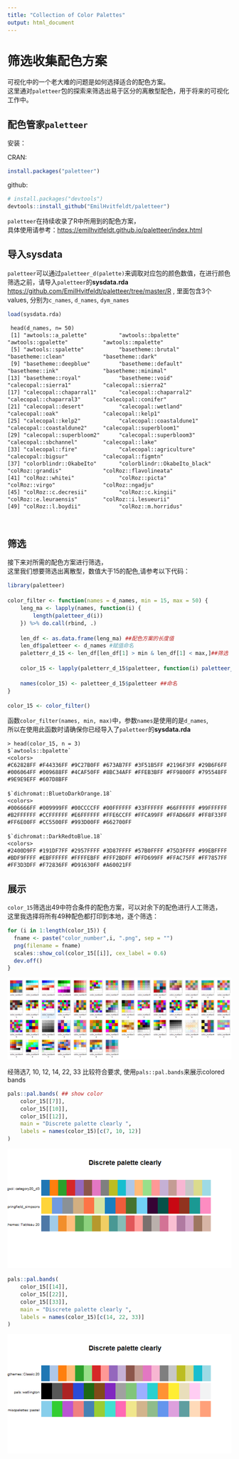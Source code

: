 ```yaml
---
title: "Collection of Color Palettes"
output: html_document
---
```


#  筛选收集配色方案

可视化中的一个老大难的问题是如何选择适合的配色方案。<br/>
这里通对`paletteer`包的探索来筛选出易于区分的离散型配色，用于将来的可视化工作中。

## 配色管家`paletteer` 

安装：

CRAN:

```r
install.packages("paletteer")
```

github:

```r
# install.packages("devtools")
devtools::install_github("EmilHvitfeldt/paletteer")
```

`paletteer`在持续收录了R中所用到的配色方案， <br/>
具体使用请参考：<https://emilhvitfeldt.github.io/paletteer/index.html>


##  导入sysdata
 
`paletteer`可以通过`paletteer_d(palette)`来调取对应包的颜色数值，在进行颜色筛选之前，请导入`paletteer`的**sysdata.rda**   <https://github.com/EmilHvitfeldt/paletteer/tree/master/R> , 里面包含3个values, 分别为`c_names`, `d_names`, `dym_names`


```r
load(sysdata.rda)
```
```
 head(d_names, n= 50)
 [1] "awtools::a_palette"          "awtools::bpalette"           "awtools::gpalette"           "awtools::mpalette"          
 [5] "awtools::spalette"           "basetheme::brutal"           "basetheme::clean"            "basetheme::dark"            
 [9] "basetheme::deepblue"         "basetheme::default"          "basetheme::ink"              "basetheme::minimal"         
[13] "basetheme::royal"            "basetheme::void"             "calecopal::sierra1"          "calecopal::sierra2"         
[17] "calecopal::chaparral1"       "calecopal::chaparral2"       "calecopal::chaparral3"       "calecopal::conifer"         
[21] "calecopal::desert"           "calecopal::wetland"          "calecopal::oak"              "calecopal::kelp1"           
[25] "calecopal::kelp2"            "calecopal::coastaldune1"     "calecopal::coastaldune2"     "calecopal::superbloom1"     
[29] "calecopal::superbloom2"      "calecopal::superbloom3"      "calecopal::sbchannel"        "calecopal::lake"            
[33] "calecopal::fire"             "calecopal::agriculture"      "calecopal::bigsur"           "calecopal::figmtn"          
[37] "colorblindr::OkabeIto"       "colorblindr::OkabeIto_black" "colRoz::grandis"             "colRoz::flavolineata"       
[41] "colRoz::whitei"              "colRoz::picta"               "colRoz::virgo"               "colRoz::ngadju"             
[45] "colRoz::c.decresii"          "colRoz::c.kingii"            "colRoz::e.leuraensis"        "colRoz::i.lesueurii"        
[49] "colRoz::l.boydii"            "colRoz::m.horridus"         
```
<br/>

## 筛选

接下来对所需的配色方案进行筛选，<br/>
这里我们想要筛选出离散型，数值大于15的配色,请参考以下代码：


```r
library(paletteer)

color_filter <- function(names = d_names, min = 15, max = 50) {
    leng_ma <- lapply(names, function(i) {
        length(paletteer_d(i))
    }) %>% do.call(rbind, .)

    len_df <- as.data.frame(leng_ma) ##配色方案的长度值
    len_df$paletteer <- d_names #赋值命名
    paletterr_d_15 <- len_df[len_df[1] > min & len_df[1] < max,]##筛选

    color_15 <- lapply(paletterr_d_15$paletteer, function(i) paletteer_d(i) ) ##获取每个配色方案的具体值

    names(color_15) <- paletteer_d_15$paletteer ##命名
}

color_15 <- color_filter()
```

函数`color_filter(names, min, max)`中，参数`names`是使用的是`d_names`,<br/>
所以在使用此函数时请确保你已经导入了`paletteer`的**sysdata.rda**

```
> head(color_15, n = 3)
$`awtools::bpalette`
<colors>
#C62828FF #F44336FF #9C27B0FF #673AB7FF #3F51B5FF #2196F3FF #29B6F6FF #006064FF #009688FF #4CAF50FF #8BC34AFF #FFEB3BFF #FF9800FF #795548FF #9E9E9EFF #607D8BFF 

$`dichromat::BluetoDarkOrange.18`
<colors>
#006666FF #009999FF #00CCCCFF #00FFFFFF #33FFFFFF #66FFFFFF #99FFFFFF #B2FFFFFF #CCFFFFFF #E6FFFFFF #FFE6CCFF #FFCA99FF #FFAD66FF #FF8F33FF #FF6E00FF #CC5500FF #993D00FF #662700FF 

$`dichromat::DarkRedtoBlue.18`
<colors>
#2400D9FF #191DF7FF #2957FFFF #3D87FFFF #57B0FFFF #75D3FFFF #99EBFFFF #BDF9FFFF #EBFFFFFF #FFFFEBFF #FFF2BDFF #FFD699FF #FFAC75FF #FF7857FF #FF3D3DFF #F72836FF #D91630FF #A60021FF 
```

## 展示
`color_15`筛选出49中符合条件的配色方案，可以对余下的配色进行人工筛选，<br/>
这里我选择将所有49种配色都打印到本地，逐个筛选：


```r
for (i in 1:length(color_15)) {
  fname <- paste("color_number",i, ".png", sep = "")
  png(filename = fname)
  scales::show_col(color_15[[i]], cex_label = 0.6)
  dev.off()
}
```
![](./images/color_49.png)

经筛选7, 10, 12, 14, 22, 33 比较符合要求, 使用`pals::pal.bands`来展示colored bands


```r
pals::pal.bands( ## show color
    color_15[[7]],
    color_15[[10]],
    color_15[[12]],
    main = "Discrete palette clearly ",
    labels = names(color_15)[c(7, 10, 12)]
)
```
![](./images/paletteer_1.png)


```r
pals::pal.bands(
    color_15[[14]],
    color_15[[22]],
    color_15[[33]],
    main = "Discrete palette clearly ",
    labels = names(color_15)[c(14, 22, 33)]
)
```

![](./images/paletteer_2.png)







